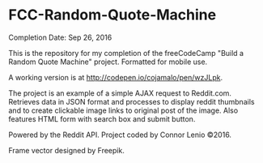 # FCC-Random-Quote-Machine
Completion Date: Sep 26, 2016

This is the repository for my completion of the freeCodeCamp "Build a Random Quote Machine" project. Formatted for mobile use.

A working version is at http://codepen.io/cojamalo/pen/wzJLpk.


The project is an example of a simple AJAX request to Reddit.com. Retrieves data in JSON format and processes to display reddit thumbnails and to create clickable image links to original post of the image. Also features HTML form with search box and submit button.


Powered by the Reddit API. Project coded by Connor Lenio ©2016.

Frame vector designed by Freepik.
